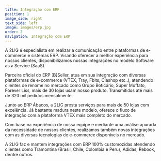 ```yaml
---
title: Integração com ERP
position: 1
image_side: right
text_side: left
image: images/erp.jpg
order: 2
navigation: Integração com ERP
---
```


A 2LIG é especialista em realizar a comunicação entre plataformas de e-commerce e sistemas ERP.
Visando oferecer a melhor experiência para nossos clientes, disponibilizamos nossas integrações no modelo Software as a Service (SaaS).

Parceira oficial do ERP [B]Seller, atua em sua integração com diversas plataformas de e-commerce (VTEX, Tray, Fbits, Ciashop etc..), atendendo clientes de renome no mercado como Grupo Boticário, Super Muffato, Forever Liss, mais de 30 lojas usam nosso produto. Transmitidos até mais de 320 mil pedidos mensalmente.

Junto ao ERP Ábacos, a 2LIG presta serviços para mais de 50 lojas com excelência. Já bastante madura neste modelo, oferece o fluxo de integração com a plataforma VTEX mais completo do mercado.

Com base na experiência de nossa equipe e mediante uma análise apurada da necessidade de nossos clientes, realizamos também novas integrações com as diversas tecnologias de e-commerce disponíveis no mercado.

A 2LIG faz e mantem integrações com ERP 100% customozidas atendendo clientes como Tramontina (Brasil, Chile, Colombia e Peru), Adidas, Rebook, dentre outros.
